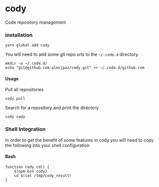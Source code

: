 # cody
Code repository management

### installation

```
yarn global add cody
```

You will need to add some git repo urls to the `~/.code.d` directory.

```
mkdir -o ~/.code.d/
echo "git@github.com:alexjpaz/cody.git" >> ~/.code.d/github.com
```

#### Usage

Pull all repositories

```
cody pull
```

Search for a repository and print the directory

```
cody cody
```

### Shell Integration

In order to get the benefit of some features in cody you will need to copy the following into your shell configuration


#### Bash

```
function cody_cd() {
    $(npm bin cody)
    cd $(cat /tmp/cody_result)
}
```
